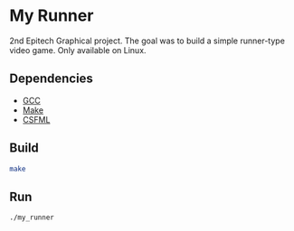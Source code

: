 # My Runner

2nd Epitech Graphical project. The goal was to build a simple runner-type video game.
Only available on Linux.

## Dependencies

- [GCC](https://gcc.gnu.org/install/)
- [Make](https://askubuntu.com/questions/161104/how-do-i-install-make)
- [CSFML](https://www.sfml-dev.org/download/csfml/)

## Build

```bash
make
```

## Run
```bash
./my_runner
```

